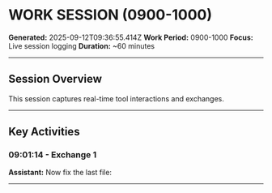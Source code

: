 # WORK SESSION (0900-1000)

**Generated:** 2025-09-12T09:36:55.414Z
**Work Period:** 0900-1000
**Focus:** Live session logging
**Duration:** ~60 minutes

---

## Session Overview

This session captures real-time tool interactions and exchanges.

---

## Key Activities

### 09:01:14 - Exchange 1

**Assistant:** Now fix the last file:

---

